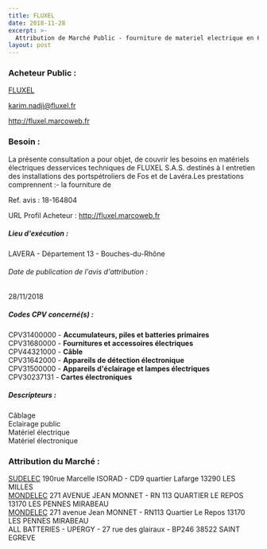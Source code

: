```yaml
---
title: FLUXEL
date: 2018-11-28
excerpt: >-
  Attribution de Marché Public - fourniture de materiel electrique en 6 lots pour fluxel sas
layout: post
---
```


### Acheteur Public : 
<a href="/acheteur-139/siren-530042662"> FLUXEL</a><br/>



karim.nadji@fluxel.fr


http://fluxel.marcoweb.fr
### Besoin :

La présente consultation a pour objet, de couvrir les besoins en matériels électriques desservices techniques de FLUXEL S.A.S. destinés à l entretien des installations des portspétroliers de Fos et de Lavéra.Les prestations comprennent :- la fourniture de

Ref. avis : 18-164804

URL Profil Acheteur : http://fluxel.marcoweb.fr

##### Lieu d'exécution :

LAVERA - Département 13 - Bouches-du-Rhône

###### Date de publication de l'avis d'attribution : 
28/11/2018

##### Codes CPV concerné(s) :
CPV31400000 - **Accumulateurs, piles et batteries primaires** <br/>
CPV31680000 - **Fournitures et accessoires électriques** <br/>
CPV44321000 - **Câble** <br/>
CPV31642000 - **Appareils de détection électronique** <br/>
CPV31500000 - **Appareils d'éclairage et lampes électriques** <br/>
CPV30237131 - **Cartes électroniques** <br/>

##### Descripteurs :
Câblage <br/>
Eclairage public <br/>
Matériel électrique <br/>
Matériel électronique <br/>

### Attribution du Marché :
<a href="/entreprise-547/siren-330466681"> SUDELEC</a>    190rue Marcelle ISORAD - CD9 quartier Lafarge 13290 LES MILLES <br/>
<a href="/entreprise-560/siren-434420550"> MONDELEC</a>    271 AVENUE JEAN MONNET - RN 113 QUARTIER LE REPOS 13170 LES PENNES MIRABEAU <br/>
<a href="/entreprise-560/siren-434420550"> MONDELEC</a>    271 avenue Jean MONNET - RN113 Quartier Le Repos 13170 LES PENNES MIRABEAU <br/>
ALL BATTERIES - UPERGY - 27 rue des glairaux - BP246 38522 SAINT EGREVE <br/>
